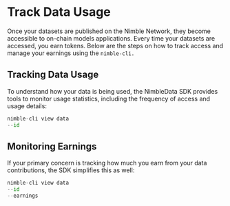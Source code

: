 # Track Data Usage

Once your datasets are published on the Nimble Network, they become accessible to on-chain models applications. Every time your datasets are accessed, you earn tokens. Below are the steps on how to track access and manage your earnings using the `nimble-cli.`&#x20;

## **Tracking Data Usage**

To understand how your data is being used, the NimbleData SDK provides tools to monitor usage statistics, including the frequency of access and usage details:

```python
nimble-cli view data
--id
```

## **Monitoring Earnings**

If your primary concern is tracking how much you earn from your data contributions, the SDK simplifies this as well:

```python
nimble-cli view data
--id
--earnings
```
